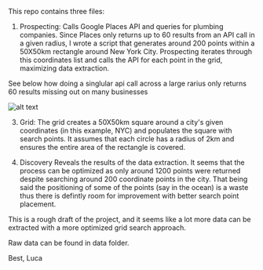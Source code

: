 This repo contains three files:

1. Prospecting: Calls Google Places API and queries for plumbing companies. Since Places only returns up to 60 results from an API call in a given radius, I wrote a script that generates around 200 points within a 50X50km rectangle around New York City. Prospecting iterates through this coordinates list and calls the API for each point in the grid, maximizing data extraction.

  See below how doing a singlular api call across a large rarius only returns 60 results missing out on many businesses

  ![alt text](https://github.com/Luca_Soltero/Places_API_Prospecting/main/radius_query.jpeg?raw=true)

3. Grid: The grid creates a 50X50km square around a city's given coordinates (in this example, NYC) and populates the square with search points. It assumes that each circle has a radius of 2km and ensures the entire area of the rectangle is covered. 

4. Discovery Reveals the results of the data extraction. It seems that the process can be optimized as only around 1200 points were returned despite searching around 200 coordinate points in the city. That being said the positioning of some of the points (say in the ocean) is a waste thus there is defintly room for improvement with better search point placement. 

This is a rough draft of the project, and it seems like a lot more data can be extracted with a more optimized grid search approach.  

Raw data can be found in data folder.

Best,
Luca 
